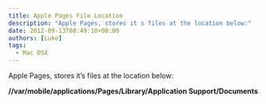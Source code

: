```yaml
---
title: Apple Pages File Location
description: "Apple Pages, stores it s files at the location below:"
date: 2012-09-13T08:49:10+00:00
authors: [Luke]
tags:
  - Mac OSX
---
```

Apple Pages, stores it&#8217;s files at the location below:

**//var/mobile/applications/Pages/Library/Application Support/Documents**
